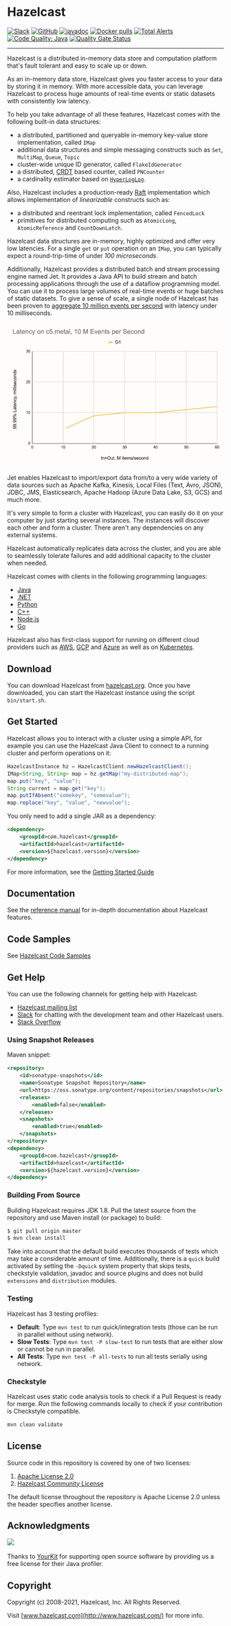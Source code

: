 # Hazelcast

[![Slack](https://img.shields.io/badge/slack-chat-green.svg)](https://slack.hazelcast.com/) 
[![GitHub](https://img.shields.io/badge/license-Apache--2.0-green)](https://github.com/hazelcast/Hazelcast/blob/master/LICENSE)
[![javadoc](https://javadoc.io/badge2/com.hazelcast/hazelcast/4.0/javadoc.svg)](https://javadoc.io/doc/com.hazelcast/hazelcast/4.0)
[![Docker pulls](https://img.shields.io/docker/pulls/hazelcast/hazelcast)](https://img.shields.io/docker/pulls/hazelcast/hazelcast)
[![Total Alerts](https://img.shields.io/lgtm/alerts/g/hazelcast/hazelcast.svg?logo=lgtm&logoWidth=18)](https://lgtm.com/projects/g/hazelcast/hazelcast/alerts)
[![Code Quality: Java](https://img.shields.io/lgtm/grade/java/g/hazelcast/hazelcast.svg?logo=lgtm&logoWidth=18)](https://lgtm.com/projects/g/hazelcast/hazelcast/context:java)
[![Quality Gate Status](https://sonarcloud.io/api/project_badges/measure?project=hz-os-master&metric=alert_status)](https://sonarcloud.io/dashboard?id=hz-os-master)

----

Hazelcast is a distributed in-memory data store and computation
platform that's fault tolerant and easy to scale up or down.

As an in-memory data store, Hazelcast gives you faster access to your
data by storing it in memory. With more accessible data, you can
leverage Hazelcast to process huge amounts of real-time events or
static datasets with consistently low latency.

To help you take advantage of all these features, Hazelcast comes with
the following built-in data structures:

* a distributed, partitioned and queryable in-memory key-value store
  implementation, called `IMap`
* additional data structures and simple messaging constructs such as
  `Set`, `MultiMap`, `Queue`, `Topic`
* cluster-wide unique ID generator, called `FlakeIdGenerator`
* a distributed, [CRDT](https://en.wikipedia.org/wiki/Conflict-free_replicated_data_type)
  based counter, called `PNCounter`
* a cardinality estimator based on [`HyperLogLog`](https://en.wikipedia.org/wiki/HyperLogLog).

Also, Hazelcast includes a production-ready
[Raft](https://en.wikipedia.org/wiki/Raft_(computer_science))
implementation which allows implementation of _linearizable_ constructs
such as:

* a distributed and reentrant lock implementation, called `FencedLock`
* primitives for distributed computing such as `AtomicLong`,
`AtomicReference` and `CountDownLatch`.

Hazelcast data structures are in-memory, highly optimized and offer very
low latencies. For a single `get` or `put` operation on an `IMap`, you
can typically expect a round-trip-time of under _100 microseconds_.

Additionally, Hazelcast provides a distributed batch and stream
processing engine named Jet. It provides a Java API to build stream and
batch processing applications through the use of a dataflow programming
model. You can use it to process large volumes of real-time events or
huge batches of static datasets. To give a sense of scale, a single node
of Hazelcast has been proven to
[aggregate 10 million events per second](https://jet-start.sh/blog/2020/08/05/gc-tuning-for-jet)
with latency under 10 milliseconds.

<img src="images/latency.png"/>

Jet enables Hazelcast to import/export data from/to a very wide variety
of data sources such as Apache Kafka, Kinesis, Local Files (Text, Avro,
JSON), JDBC, JMS, Elasticsearch, Apache Hadoop (Azure Data Lake, S3, GCS)
and much more.

It's very simple to form a cluster with Hazelcast, you can easily do it
on your computer by just starting several instances. The instances will
discover each other and form a cluster. There aren't any dependencies on
any external systems.

Hazelcast automatically replicates data across the cluster, and you are
able to seamlessly tolerate failures and add additional capacity to
the cluster when needed.

Hazelcast comes with clients in the following programming languages:

* [Java](https://github.com/hazelcast/hazelcast)
* [.NET](https://github.com/hazelcast/hazelcast-csharp-client)
* [Python](https://github.com/hazelcast/hazelcast-python-client)
* [C++](https://github.com/hazelcast/hazelcast-cpp-client)
* [Node.js](https://github.com/hazelcast/hazelcast-nodejs-client)
* [Go](https://github.com/hazelcast/hazelcast-go-client)

Hazelcast also has first-class support for running on different
cloud providers such as [AWS](https://github.com/hazelcast/hazelcast-aws),
[GCP](https://github.com/hazelcast/hazelcast-gcp) 
and [Azure](https://github.com/hazelcast/hazelcast-azure)
as well as on [Kubernetes](https://github.com/hazelcast/hazelcast-kubernetes).

## Download

You can download Hazelcast from
[hazelcast.org](http://hazelcast.org/download/). Once you have
downloaded, you can start the Hazelcast instance using the script
`bin/start.sh`.

## Get Started

Hazelcast allows you to interact with a cluster using a simple API, for
example you can use the Hazelcast Java Client to connect to a running
cluster and perform operations on it:

```java
HazelcastInstance hz = HazelcastClient.newHazelcastClient();
IMap<String, String> map = hz.getMap("my-distributed-map");
map.put("key", "value");
String current = map.get("key");
map.putIfAbsent("somekey", "somevalue");
map.replace("key", "value", "newvalue");
```

You only need to add a single JAR as a dependency:

````xml
<dependency>
    <groupId>com.hazelcast</groupId>
    <artifactId>hazelcast</artifactId>
    <version>${hazelcast.version}</version>
</dependency>
````

For more information, see the [Getting Started Guide](https://hazelcast.org/imdg/get-started/)

## Documentation

See the [reference
manual](https://docs.hazelcast.org/docs/latest/manual/html-single/index.html)
for in-depth documentation about Hazelcast features.

## Code Samples

See [Hazelcast Code Samples](https://github.com/hazelcast/hazelcast-code-samples)

## Get Help

You can use the following channels for getting help with Hazelcast:

* [Hazelcast mailing list](http://groups.google.com/group/hazelcast)
* [Slack](https://slack.hazelcast.com/) for chatting with the
  development team and other Hazelcast users.
* [Stack Overflow](https://stackoverflow.com/tags/hazelcast)

### Using Snapshot Releases

Maven snippet:

```xml
<repository>
    <id>sonatype-snapshots</id>
    <name>Sonatype Snapshot Repository</name>
    <url>https://oss.sonatype.org/content/repositories/snapshots</url>
    <releases>
        <enabled>false</enabled>
    </releases>
    <snapshots>
        <enabled>true</enabled>
    </snapshots>
</repository>
<dependency>
    <groupId>com.hazelcast</groupId>
    <artifactId>hazelcast</artifactId>
    <version>${hazelcast.version}</version>
</dependency>
```

### Building From Source

Building Hazelcast requires JDK 1.8. Pull the latest source from the repository and use
Maven install (or package) to build:
```bash
$ git pull origin master
$ mvn clean install
```

Take into account that the default build executes thousands of tests which may take a
considerable amount of time. Additionally, there is a `quick` build activated by
setting the `-Dquick` system property that skips tests, checkstyle validation,
javadoc and source plugins and does not build `extensions` and `distribution` modules.

### Testing

Hazelcast has 3 testing profiles:

* **Default**: Type `mvn test` to run quick/integration tests (those can
  be run in parallel without using network).
* **Slow Tests**: Type `mvn test -P slow-test` to run tests that are
  either slow or cannot be run in parallel.
* **All Tests**: Type `mvn test -P all-tests` to run all tests serially
  using network.

### Checkstyle

Hazelcast uses static code analysis tools to check if a Pull Request is
ready for merge. Run the following commands locally to check if your
contribution is Checkstyle compatible.

```bash
mvn clean validate
```

## License

Source code in this repository is covered by one of two licenses:
 1. [Apache License 2.0](http://docs.hazelcast.org/docs/latest-dev/manual/html-single/index.html#licensing)
 2. [Hazelcast Community
    License](http://hazelcast.com/hazelcast-community-license)

The default license throughout the repository is Apache License 2.0
unless the header specifies another license.

## Acknowledgments
[![](https://www.yourkit.com/images/yklogo.png)](http://www.yourkit.com/)

Thanks to [YourKit](http://www.yourkit.com/) for supporting open source software by providing us a free license 
for their Java profiler.

## Copyright

Copyright (c) 2008-2021, Hazelcast, Inc. All Rights Reserved.

Visit [www.hazelcast.com](http://www.hazelcast.com/) for more info.
